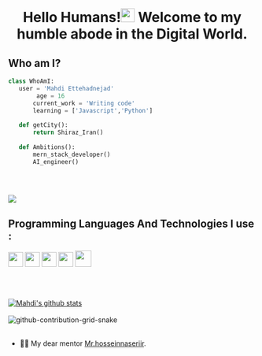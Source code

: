 <h1 align="center">Hello Humans!<a href="#"><img src="https://media.giphy.com/media/hvRJCLFzcasrR4ia7z/giphy.gif" width="28px" height="28px"></a> Welcome to my humble abode in the Digital World.</h1> 

  ## Who am I?
 ```python
 class WhoAmI:
 	user = 'Mahdi Ettehadnejad'
         age = 16
		current_work = 'Writing code'
		learning = ['Javascript','Python']
	
	def getCity():
		return Shiraz_Iran()
	
	def Ambitions():
		mern_stack_developer()
		AI_engineer()
	
 ```

<br/>

<a href="#"> <img src = "https://github-readme-stats.vercel.app/api/top-langs/?username=mahdi-Eth&layout=compact"> </a>


## Programming Languages And Technologies I use :
<a href="#"><img src = 'https://github.com/MarikIshtar007/MarikIshtar007/blob/master/images/python2.png' height='30'/></a> <a href="#"><img src = 
'https://github.com/MarikIshtar007/MarikIshtar007/blob/master/images/html.svg' width='30'/></a> <a href="#"><img src = 
'https://github.com/MarikIshtar007/MarikIshtar007/blob/master/images/css.svg' width='30'/></a> <a href="#"><img src = 
'https://github.com/MarikIshtar007/MarikIshtar007/blob/master/images/js.svg' width='30'/></a> <a href="#"><img src = 
'https://github.com/MarikIshtar007/MarikIshtar007/blob/master/images/bootstrap.svg' width='33'/></a>

<br/>
<br/>

 <a href="#">![Mahdi's github stats]( https://github-readme-stats.vercel.app/api?username=mahdi-Eth&show_icons=true&hide=[%22issues%22]
)</a>
<br/>
<br/>
 ![github-contribution-grid-snake](https://user-images.githubusercontent.com/90142173/154796318-e529fdc7-2132-4ce7-8417-06b71cf02506.svg)
<br/>
<br/>
- 👦🏻 My dear mentor [Mr.hosseinnaseriir](https://github.com/hosseinnaseriir).


<!--
**mahdi-Eth/mahdi-Eth** is a ✨ _special_ ✨ repository because its `README.md` (this file) appears on your GitHub profile.

Here are some ideas to get you started:

- 🔭 I’m currently working on ...
- 🌱 I’m currently learning ...
- 👯 I’m looking to collaborate on ...
- 🤔 I’m looking for help with ...
- 💬 Ask me about ...
- 📫 How to reach me: ...
- 😄 Pronouns: ...
- ⚡ Fun fact: ...
-->
